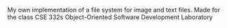 My own implementation of a file system for image and text files. Made for the class CSE 332s Object-Oriented Software Development Laboratory
